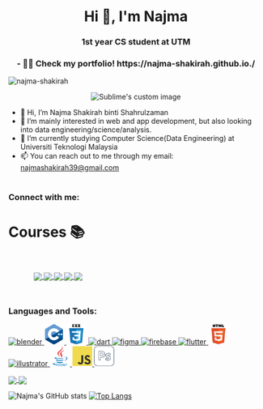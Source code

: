 <!---
Najma-Shakirah/Najma-Shakirah is a ✨ special ✨ repository because its `README.md` (this file) appears on your GitHub profile.
You can click the Preview link to take a look at your changes.
--->

<h1 align="center">Hi 👋, I'm Najma</h1>
<h3 align="center">1st year CS student at UTM</h3>
<h3 align="center">- 👨‍💻 Check my portfolio! https://najma-shakirah.github.io./</h3>

<p align="left"> <img src="https://komarev.com/ghpvc/?username=najma-shakirah&label=Profile%20views&color=0e75b6&style=flat" alt="najma-shakirah" /> </p>
<p align="center">
  <img src="https://media.giphy.com/media/v1.Y2lkPTc5MGI3NjExaGYwZjF4MjF6ZHU5ZG12dGJxeWx4cGpzN2p6YW9pcGQxajYwMGQzYyZlcD12MV9pbnRlcm5hbF9naWZfYnlfaWQmY3Q9Zw/9Hrv3zYgnSfVasVGYR/source.gif?raw=true" alt="Sublime's custom image"/>
</p>


- 👋 Hi, I’m Najma Shakirah binti Shahrulzaman
- 👀 I’m mainly interested in web and app development, but also looking into data engineering/science/analysis.
- 🌱 I’m currently studying Computer Science(Data Engineering) at Universiti Teknologi Malaysia
- 📫 You can reach out to me through my email: najmashakirah39@gmail.com
<h1 align="center" >
<h3 align="left">Connect with me:</h3>
<h1 align="left">Courses 📚</h1>
</p>
<div style="margin: 50px;">
<a href="https://github.com/Najma-Shakirah/SECI1013-Discrete-Structure">
  <img align="center" src="https://github-readme-stats.vercel.app/api/pin/?username=Najma-Shakirah&repo=SECI1013-Discrete-Structure&theme=material-palenight" />
</a>
  <a href="https://github.com/Najma-Shakirah/SECJ1013-Programming-Technique-1">
  <img align="center" src="https://github-readme-stats.vercel.app/api/pin/?username=Najma-Shakirah&repo=SECJ1013-Programming-Technique-1&theme=material-palenight" />
</a>
  <a href="https://github.com/Najma-Shakirah/SECP1513-Technology-and-Information-System">
  <img align="center" src="https://github-readme-stats.vercel.app/api/pin/?username=Najma-Shakirah&repo=SECP1513-Technology-and-Information-System&theme=material-palenight" />
</a>
  <a href="https://github.com/Najma-Shakirah/SECR1013-Digital-Logic">
  <img align="center" src="https://github-readme-stats.vercel.app/api/pin/?username=Najma-Shakirah&repo=SECR1013-Digital-Logic&theme=material-palenight" />
</a>
  <a href="https://github.com/Najma-Shakirah/ULRS1032-Integrity-and-Anti-Corruption">
  <img align="center" src="https://github-readme-stats.vercel.app/api/pin/?username=Najma-Shakirah&repo=ULRS1032-Integrity-and-Anti-Corruption&theme=material-palenight" />
</a>

</div>

<h3 align="left">Languages and Tools:</h3>
<p align="left"> <a href="https://www.blender.org/" target="_blank" rel="noreferrer"> <img src="https://download.blender.org/branding/community/blender_community_badge_white.svg" alt="blender" width="40" height="40"/> </a> <a href="https://www.w3schools.com/cpp/" target="_blank" rel="noreferrer"> <img src="https://raw.githubusercontent.com/devicons/devicon/master/icons/cplusplus/cplusplus-original.svg" alt="cplusplus" width="40" height="40"/> </a> <a href="https://www.w3schools.com/css/" target="_blank" rel="noreferrer"> <img src="https://raw.githubusercontent.com/devicons/devicon/master/icons/css3/css3-original-wordmark.svg" alt="css3" width="40" height="40"/> </a> <a href="https://dart.dev" target="_blank" rel="noreferrer"> <img src="https://www.vectorlogo.zone/logos/dartlang/dartlang-icon.svg" alt="dart" width="40" height="40"/> </a> <a href="https://www.figma.com/" target="_blank" rel="noreferrer"> <img src="https://www.vectorlogo.zone/logos/figma/figma-icon.svg" alt="figma" width="40" height="40"/> </a> <a href="https://firebase.google.com/" target="_blank" rel="noreferrer"> <img src="https://www.vectorlogo.zone/logos/firebase/firebase-icon.svg" alt="firebase" width="40" height="40"/> </a> <a href="https://flutter.dev" target="_blank" rel="noreferrer"> <img src="https://www.vectorlogo.zone/logos/flutterio/flutterio-icon.svg" alt="flutter" width="40" height="40"/> </a> <a href="https://www.w3.org/html/" target="_blank" rel="noreferrer"> <img src="https://raw.githubusercontent.com/devicons/devicon/master/icons/html5/html5-original-wordmark.svg" alt="html5" width="40" height="40"/> </a> <a href="https://www.adobe.com/in/products/illustrator.html" target="_blank" rel="noreferrer"> <img src="https://www.vectorlogo.zone/logos/adobe_illustrator/adobe_illustrator-icon.svg" alt="illustrator" width="40" height="40"/> </a> <a href="https://www.java.com" target="_blank" rel="noreferrer"> <img src="https://raw.githubusercontent.com/devicons/devicon/master/icons/java/java-original.svg" alt="java" width="40" height="40"/> </a> <a href="https://developer.mozilla.org/en-US/docs/Web/JavaScript" target="_blank" rel="noreferrer"> <img src="https://raw.githubusercontent.com/devicons/devicon/master/icons/javascript/javascript-original.svg" alt="javascript" width="40" height="40"/> </a> <a href="https://www.photoshop.com/en" target="_blank" rel="noreferrer"> <img src="https://raw.githubusercontent.com/devicons/devicon/master/icons/photoshop/photoshop-line.svg" alt="photoshop" width="40" height="40"/> </a> </p>
<a href="https://github.com/anuraghazra/github-readme-stats">
  <img height=200 align="center" src="https://github-readme-stats.vercel.app/api?username=anuraghazra" />
</a>
<a href="https://github.com/anuraghazra/convoychat">
  <img height=200 align="center" src="https://github-readme-stats.vercel.app/api/top-langs?username=anuraghazra&layout=compact&langs_count=8&card_width=320" />
</a>

![Najma's GitHub stats](https://github-readme-stats.vercel.app/api?username=najma-shakirah&theme=material-palenight&show_icons=true)
[![Top Langs](https://github-readme-stats.vercel.app/api/top-langs/?username=najma-shakirah&layout=donut-vertical&theme=material-palenight)](https://github.com/anuraghazra/github-readme-stats)
